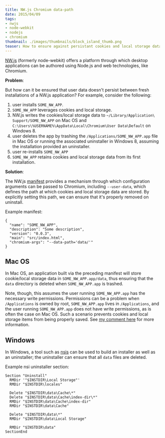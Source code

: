 ```yaml
---
title: NW.js Chromium data-path
date: 2015/04/09
tags:
- nwjs
- node-webkit
- nodejs
- chromium
thumbnail: ./images/thumbnails/block_island_thumb.png
teaser: How to ensure against persistant cookies and local storage data between installs of an nw.js app.
---
```


[NW.js](http://nwjs.io/) (formerly node-webkit) offers a platform through which desktop applications can be authored using Node.js and web technologies, like Chromium.

<b>Problem</b>:

But how can it be ensured that user data doesn't persist between fresh installations of a NW.js application? For example, consider the following:

1. user installs `SOME_NW_APP`.
2. `SOME_NW_APP` leverages cookies and local storage.
3. NW.js writes the cookies/local storage data to `~/Library/Application\ Support/SOME_NW_APP` on Mac OS and `C:\Users\%USERNAME%\AppData\Local\Chromium\User Data\Default` on Windows 8.
4. user deletes the app by trashing the `/Applications/SOME_NW_APP.app` file in Mac OS or running the associated uninstaller in Windows 8, assuming the installation provided an uninstaller.
5. user re-installs `SOME_NW_APP`
6. `SOME_NW_APP` retains cookies and local storage data from its first installation.

<b>Solution</b>:

The NW.js [manifest](https://github.com/nwjs/nw.js/wiki/Manifest-format) provides a mechanism through which configuration arguments can be passed to Chromium, including `--user-data`, which defines the path at which cookies and local storage data are stored. By explicitly setting this path, we can ensure that it's properly removed on uninstall.

Example manifest:

```
{
  "name": "SOME_NW_APP",
  "description": "Some description",
  "version": "0.0.3",
  "main": "src/index.html",
  "chromium-args": "--data-path='data/'"
}
```

## Mac OS

In Mac OS, an application built via the preceding manifest will store cookie/local storage data in `SOME_NW_APP.app/data`, thus ensuring that the `data` directory is deleted when `SOME_NW_APP.app` is trashed.

Note, though, this assumes the user running `SOME_NW_APP.app` has the necessary write permissions. Permissions can be a problem when `/Applications` is owned by root, `SOME_NW_APP.app` lives in `/Applications`, and the user running `SOME_NW_APP.app` does not have write permissions, as is often the case on Mac OS. Such a scenario prevents cookies and local storage items from being properly saved. See [my comment here](https://github.com/nwjs/nw.js/issues/1175#issuecomment-112122560) for more information.

## Windows

In Windows, a tool such as [nsis](/blog/node-webkit-app-windows-installer/) can be used to build an installer as well as an uninstaller; the uninstaller can ensure that all `data` files are deleted.

Example nsi uninstaller section:

```nsis
Section "Uninstall"
  RMDir '"$INSTDIR\Local Storage"'
  RMDir "$INSTDIR\locales"

  Delete "$INSTDIR\data\Cache\*"
  Delete "$INSTDIR\data\Cache\index-dir\*"
  RMDir "$INSTDIR\data\Cache\index-dir"
  RMDir "$INSTDIR\data\Cache"

  Delete "$INSTDIR\data\*"
  RMDir "$INSTDIR\data\Local Storage"

  RMDir "$INSTDIR\data"
SectionEnd
```

